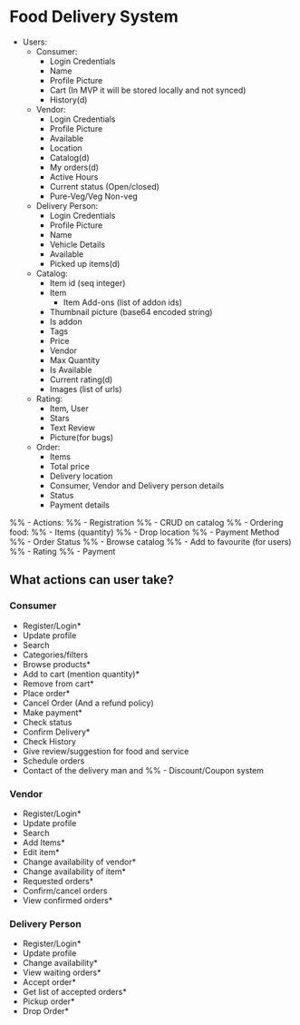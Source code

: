 # Food Delivery System

- Users:
  - Consumer:
    - Login Credentials
    - Name
    - Profile Picture
    - Cart (In MVP it will be stored locally and not synced)
    - History(d)
  - Vendor:
    - Login Credentials
    - Profile Picture
    - Available
    - Location
    - Catalog(d)
    - My orders(d)
    - Active Hours
    - Current status (Open/closed)
    - Pure-Veg/Veg Non-veg
  - Delivery Person:
    - Login Credentials
    - Profile Picture
    - Name
    - Vehicle Details
    - Available
    - Picked up items(d)
  - Catalog:
    - Item id (seq integer)
    - Item
      - Item Add-ons (list of addon ids)
    - Thumbnail picture (base64 encoded string)
    - Is addon
    - Tags
    - Price
    - Vendor
    - Max Quantity
    - Is Available
    - Current rating(d)
    - Images (list of urls)
  - Rating:
    - Item, User
    - Stars
    - Text Review
    - Picture(for bugs)
  - Order:
    - Items
    - Total price
    - Delivery location
    - Consumer, Vendor and Delivery person details
    - Status
    - Payment details

%% - Actions:
%%   - Registration
%%   - CRUD on catalog
%%   - Ordering food:
%%     - Items (quantity)
%%     - Drop location
%%     - Payment Method
%%     - Order Status
%%   - Browse catalog
%%   - Add to favourite (for users)
%%   - Rating
%%   - Payment

## What actions can user take?

### Consumer

- Register/Login*
- Update profile
- Search
- Categories/filters
- Browse products*
- Add to cart (mention quantity)*
- Remove from cart*
- Place order*
- Cancel Order (And a refund policy)
- Make payment*
- Check status
- Confirm Delivery*
- Check History
- Give review/suggestion for food and service
- Schedule orders
- Contact of the delivery man and 
%% - Discount/Coupon system

### Vendor

- Register/Login*
- Update profile
- Search
- Add Items*
- Edit item*
- Change availability of vendor*
- Change availability of item*
- Requested orders*
- Confirm/cancel orders
- View confirmed orders*

### Delivery Person

- Register/Login*
- Update profile
- Change availability*
- View waiting orders*
- Accept order*
- Get list of accepted orders*
- Pickup order*
- Drop Order*
